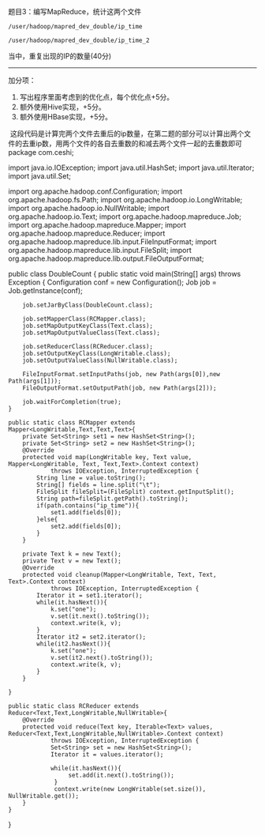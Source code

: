 题目3：编写MapReduce，统计这两个文件

`/user/hadoop/mapred_dev_double/ip_time`

`/user/hadoop/mapred_dev_double/ip_time_2`

当中，重复出现的IP的数量(40分)

---
加分项：

1. 写出程序里面考虑到的优化点，每个优化点+5分。
2. 额外使用Hive实现，+5分。
3. 额外使用HBase实现，+5分。

 这段代码是计算完两个文件去重后的ip数量，在第二题的部分可以计算出两个文件的去重ip数，用两个文件的各自去重数的和减去两个文件一起的去重数即可
package com.ceshi;

import java.io.IOException;
import java.util.HashSet;
import java.util.Iterator;
import java.util.Set;

import org.apache.hadoop.conf.Configuration;
import org.apache.hadoop.fs.Path;
import org.apache.hadoop.io.LongWritable;
import org.apache.hadoop.io.NullWritable;
import org.apache.hadoop.io.Text;
import org.apache.hadoop.mapreduce.Job;
import org.apache.hadoop.mapreduce.Mapper;
import org.apache.hadoop.mapreduce.Reducer;
import org.apache.hadoop.mapreduce.lib.input.FileInputFormat;
import org.apache.hadoop.mapreduce.lib.input.FileSplit;
import org.apache.hadoop.mapreduce.lib.output.FileOutputFormat;

public class DoubleCount {
	public static void main(String[] args) throws Exception {
		Configuration conf = new Configuration();
		Job job = Job.getInstance(conf);
		
		job.setJarByClass(DoubleCount.class);
		
		job.setMapperClass(RCMapper.class);
		job.setMapOutputKeyClass(Text.class);
		job.setMapOutputValueClass(Text.class);
		
		job.setReducerClass(RCReducer.class);
		job.setOutputKeyClass(LongWritable.class);
		job.setOutputValueClass(NullWritable.class);
		
		FileInputFormat.setInputPaths(job, new Path(args[0]),new Path(args[1]));
		FileOutputFormat.setOutputPath(job, new Path(args[2]));
		
		job.waitForCompletion(true);
	}
   
	public static class RCMapper extends Mapper<LongWritable,Text,Text,Text>{
        private Set<String> set1 = new HashSet<String>();
        private Set<String> set2 = new HashSet<String>();
		@Override
		protected void map(LongWritable key, Text value, Mapper<LongWritable, Text, Text,Text>.Context context)
				throws IOException, InterruptedException {
			String line = value.toString();
			String[] fields = line.split("\t");
			FileSplit fileSplit=(FileSplit) context.getInputSplit();
			String path=fileSplit.getPath().toString();
            if(path.contains("ip_time")){
            	set1.add(fields[0]);
            }else{
            	set2.add(fields[0]);
            }
		}
		
		private Text k = new Text();
		private Text v = new Text();
		@Override
		protected void cleanup(Mapper<LongWritable, Text, Text, Text>.Context context)
				throws IOException, InterruptedException {
			Iterator it = set1.iterator();
			while(it.hasNext()){
				k.set("one");
				v.set(it.next().toString());
				context.write(k, v);
			}
			Iterator it2 = set2.iterator();
			while(it2.hasNext()){
				k.set("one");
				v.set(it2.next().toString());
				context.write(k, v);
			}
		}
		
	}
	
	public static class RCReducer extends Reducer<Text,Text,LongWritable,NullWritable>{
		@Override
		protected void reduce(Text key, Iterable<Text> values, Reducer<Text,Text,LongWritable,NullWritable>.Context context)
				throws IOException, InterruptedException {
			    Set<String> set = new HashSet<String>();
			    Iterator it = values.iterator();
			    
			    while(it.hasNext()){
			    	 set.add(it.next().toString());
			     }
			     context.write(new LongWritable(set.size()), NullWritable.get());
		}
	}
}
